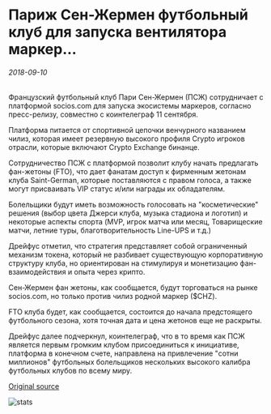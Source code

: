 # Париж Сен-Жермен футбольный клуб для запуска вентилятора маркер...

###### 2018-09-10

Французский футбольный клуб Пари Сен-Жермен (ПСЖ) сотрудничает с платформой socios.com для запуска экосистемы маркеров, согласно пресс-релизу, совместно с коинтелеграф 11 сентября.

Платформа питается от спортивной цепочки венчурного названием чилиз, которая имеет резервную высокого профиля Crypto игроков отрасли, которые включают Crypto Exchange бинанце.

Сотрудничество ПСЖ с платформой позволит клубу начать предлагать фан-жетоны (FTO), что дает фанатам доступ к фирменным жетонам клуба Saint-German, которые поставляются с правом голоса, а также могут присваивать VIP статус и/или награды их обладателям.

Болельщики будут иметь возможность голосовать на "косметические" решения (выбор цвета Джерси клуба, музыка стадиона и логотип) и некоторые аспекты спорта (MVP, игрок матча или месяц, Товарищеские матчи, летние туры, благотворительность Line-UPS и т.д.)

Дрейфус отметил, что стратегия представляет собой ограниченный механизм токена, который не разбивает существующую корпоративную структуру клуба, но ориентирован на стимулируя и монетизацию фан-взаимодействия и опыта через крипто.

Сен-Жермен фан жетоны, как сообщается, будут торговаться на рынке socios.com, но только против чилиз родной маркер ($CHZ).

FTO клуба будет, как сообщается, состоится до начала предстоящего футбольного сезона, хотя точная дата и цена жетонов еще не раскрыты.

Дрейфус далее подчеркнул, коинтелеграф, что в то время как ПСЖ является первым громким клубом присоединиться к инициативе, платформа в конечном счете, направлена на привлечение "сотни миллионов" футбольных болельщиков нескольких высокого калибра футбольных клубов по всему миру.

[Original source](https://cointelegraph.com/news/paris-saint-germain-soccer-club-to-launch-fan-token)

![stats](https://c.statcounter.com/11760860/0/a89fa40b/1/ "stats")